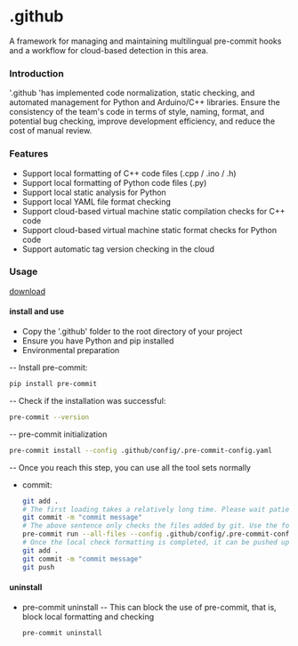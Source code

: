 

# .github
A framework for managing and maintaining multilingual pre-commit hooks and a workflow for cloud-based detection in this area.

### Introduction
'.github 'has implemented code normalization, static checking, and automated management for Python and Arduino/C++ libraries. Ensure the consistency of the team's code in terms of style, naming, format, and potential bug checking, improve development efficiency, and reduce the cost of manual review.

### Features
- Support local formatting of C++ code files (.cpp / .ino / .h)
- Support local formatting of Python code files (.py)
- Support local static analysis for Python
- Support local YAML file format checking
- Support cloud-based virtual machine static compilation checks for C++ code
- Support cloud-based virtual machine static format checks for Python code
- Support automatic tag version checking in the cloud

### Usage
[download](https://github.com/jiaziui/action.git)

#### install and use
- Copy the '.github' folder to the root directory of your project
- Ensure you have Python and pip installed
- Environmental preparation

-- Install pre-commit:
  ```bash
  pip install pre-commit
  ```
-- Check if the installation was successful:
  ```bash
  pre-commit --version
  ```
-- pre-commit initialization
  ```bash
  pre-commit install --config .github/config/.pre-commit-config.yaml
  ```
-- Once you reach this step, you can use all the tool sets normally

- commit:
  ```bash
  git add .
  # The first loading takes a relatively long time. Please wait patiently
  git commit -m "commit message"
  # The above sentence only checks the files added by git. Use the following command to check all files
  pre-commit run --all-files --config .github/config/.pre-commit-config.yaml
  # Once the local check formatting is completed, it can be pushed up
  git add .
  git commit -m "commit message"
  git push
  ```
#### uninstall
- pre-commit uninstall
-- This can block the use of pre-commit, that is, block local formatting and checking
  ```bash
  pre-commit uninstall
  ```